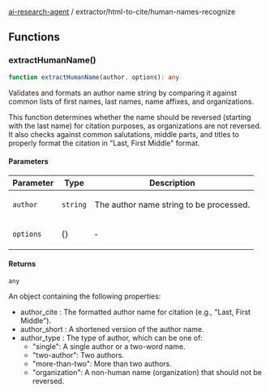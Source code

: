 [ai-research-agent](../../modules.md) / extractor/html-to-cite/human-names-recognize

## Functions

### extractHumanName()

```ts
function extractHumanName(author, options): any
```

Validates and formats an author name string by comparing it against common lists of
first names, last names, name affixes, and organizations.

This function determines whether the name should be reversed (starting with the last name)
for citation purposes, as organizations are not reversed. It also checks against common
salutations, middle parts, and titles to properly format the citation in "Last, First Middle" format.

#### Parameters

<table>
<thead>
<tr>
<th>Parameter</th>
<th>Type</th>
<th>Description</th>
</tr>
</thead>
<tbody>
<tr>
<td>

`author`

</td>
<td>

`string`

</td>
<td>

The author name string to be processed.

</td>
</tr>
<tr>
<td>

`options`

</td>
<td>

\{\}

</td>
<td>

&hyphen;

</td>
</tr>
</tbody>
</table>

#### Returns

`any`

An object containing the following properties:
  - author_cite : The formatted author name for citation (e.g., "Last, First Middle").
  - author_short : A shortened version of the author name.
  - author_type : The type of author, which can be one of:
    - "single": A single author or a two-word name.
    - "two-author": Two authors.
    - "more-than-two": More than two authors.
    - "organization": A non-human name (organization) that should not be reversed.
